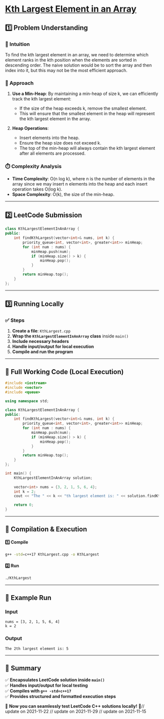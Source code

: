 # **[Kth Largest Element in an Array](https://leetcode.com/problems/kth-largest-element-in-an-array/description/)**  

## **1️⃣ Problem Understanding**  
### **📌 Intuition**  
To find the kth largest element in an array, we need to determine which element ranks in the kth position when the elements are sorted in descending order. The naive solution would be to sort the array and then index into it, but this may not be the most efficient approach. 

### **🚀 Approach**  
1. **Use a Min-Heap**: By maintaining a min-heap of size k, we can efficiently track the kth largest element:
   - If the size of the heap exceeds k, remove the smallest element.
   - This will ensure that the smallest element in the heap will represent the kth largest element in the array.
   
2. **Heap Operations**: 
   - Insert elements into the heap.
   - Ensure the heap size does not exceed k.
   - The top of the min-heap will always contain the kth largest element after all elements are processed.

### **⏱️ Complexity Analysis**  
- **Time Complexity**: O(n log k), where n is the number of elements in the array since we may insert n elements into the heap and each insert operation takes O(log k).  
- **Space Complexity**: O(k), the size of the min-heap.

---  

## **2️⃣ LeetCode Submission**  
```cpp
class KthLargestElementInAnArray {
public:
    int findKthLargest(vector<int>& nums, int k) {
        priority_queue<int, vector<int>, greater<int>> minHeap;
        for (int num : nums) {
            minHeap.push(num);
            if (minHeap.size() > k) {
                minHeap.pop();
            }
        }
        return minHeap.top();
    }
};
```  

---  

## **3️⃣ Running Locally**  
### **✅ Steps**  
1. **Create a file**: `KthLargest.cpp`  
2. **Wrap the `KthLargestElementInAnArray` class** inside `main()`  
3. **Include necessary headers**  
4. **Handle input/output for local execution**  
5. **Compile and run the program**  

---  

## **📝 Full Working Code (Local Execution)**  
```cpp
#include <iostream>
#include <vector>
#include <queue>

using namespace std;

class KthLargestElementInAnArray {
public:
    int findKthLargest(vector<int>& nums, int k) {
        priority_queue<int, vector<int>, greater<int>> minHeap;
        for (int num : nums) {
            minHeap.push(num);
            if (minHeap.size() > k) {
                minHeap.pop();
            }
        }
        return minHeap.top();
    }
};

int main() {
    KthLargestElementInAnArray solution;
    
    vector<int> nums = {3, 2, 1, 5, 6, 4};
    int k = 2;
    cout << "The " << k << "th largest element is: " << solution.findKthLargest(nums, k) << endl;

    return 0;
}
```  

---  

## **🔧 Compilation & Execution**  
#### **1️⃣ Compile**  
```bash
g++ -std=c++17 KthLargest.cpp -o KthLargest
```  

#### **2️⃣ Run**  
```bash
./KthLargest
```  

---  

## **🎯 Example Run**  
### **Input**  
```
nums = [3, 2, 1, 5, 6, 4]
k = 2
```  
### **Output**  
```
The 2th largest element is: 5
```  

---  

## **📌 Summary**  
✅ **Encapsulates LeetCode solution inside `main()`**  
✅ **Handles input/output for local testing**  
✅ **Compiles with `g++ -std=c++17`**  
✅ **Provides structured and formatted execution steps**  

🚀 **Now you can seamlessly test LeetCode C++ solutions locally!** 🚀// update on 2021-11-22
// update on 2021-11-29
// update on 2021-11-15
